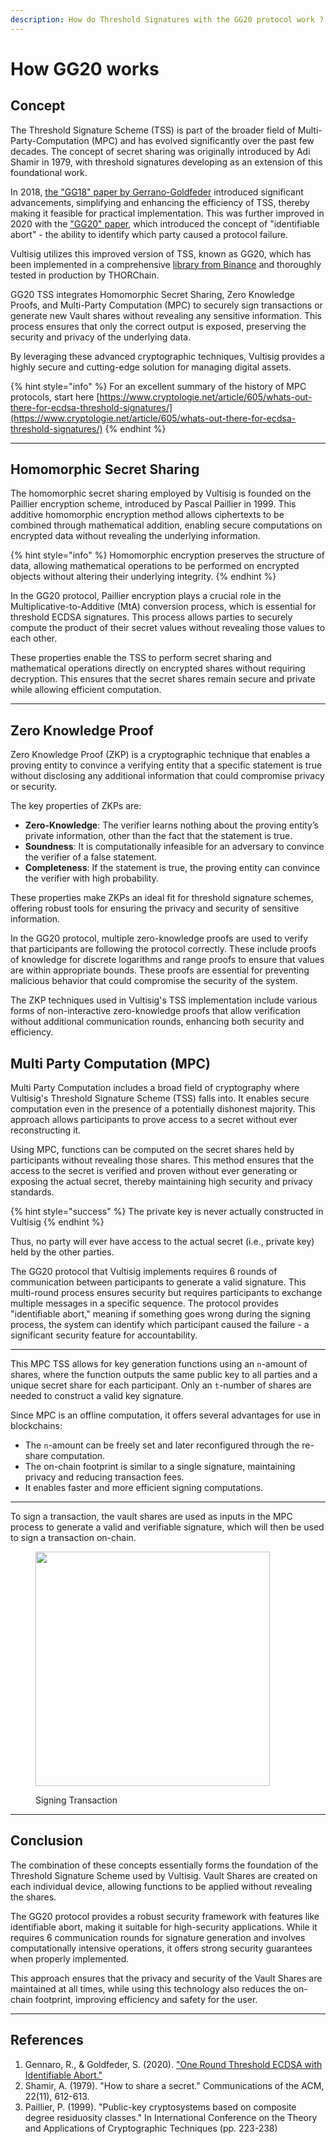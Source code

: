 ```yaml
---
description: How do Threshold Signatures with the GG20 protocol work ?
---
```


# How GG20 works

## Concept

The Threshold Signature Scheme (TSS) is part of the broader field of Multi-Party-Computation (MPC) and has evolved significantly over the past few decades. The concept of secret sharing was originally introduced by Adi Shamir in 1979, with threshold signatures developing as an extension of this foundational work.

In 2018, [the "GG18" paper by Gerrano-Goldfeder](https://eprint.iacr.org/2019/114.pdf) introduced significant advancements, simplifying and enhancing the efficiency of TSS, thereby making it feasible for practical implementation. This was further improved in 2020 with the ["GG20" paper](https://eprint.iacr.org/2020/540), which introduced the concept of "identifiable abort" - the ability to identify which party caused a protocol failure.

Vultisig utilizes this improved version of TSS, known as GG20, which has been implemented in a comprehensive [library from Binance](https://github.com/bnb-chain/tss-lib) and thoroughly tested in production by THORChain.

GG20 TSS integrates Homomorphic Secret Sharing, Zero Knowledge Proofs, and Multi-Party Computation (MPC) to securely sign transactions or generate new Vault shares without revealing any sensitive information. This process ensures that only the correct output is exposed, preserving the security and privacy of the underlying data.

By leveraging these advanced cryptographic techniques, Vultisig provides a highly secure and cutting-edge solution for managing digital assets.

{% hint style="info" %}
For an excellent summary of the history of MPC protocols, start here
[https://www.cryptologie.net/article/605/whats-out-there-for-ecdsa-threshold-signatures/](https://www.cryptologie.net/article/605/whats-out-there-for-ecdsa-threshold-signatures/)
{% endhint %}

***

## Homomorphic Secret Sharing

The homomorphic secret sharing employed by Vultisig is founded on the Paillier encryption scheme, introduced by Pascal Paillier in 1999. This additive homomorphic encryption method allows ciphertexts to be combined through mathematical addition, enabling secure computations on encrypted data without revealing the underlying information.

{% hint style="info" %}
Homomorphic encryption preserves the structure of data, allowing mathematical operations to be performed on encrypted objects without altering their underlying integrity.
{% endhint %}

In the GG20 protocol, Paillier encryption plays a crucial role in the Multiplicative-to-Additive (MtA) conversion process, which is essential for threshold ECDSA signatures. This process allows parties to securely compute the product of their secret values without revealing those values to each other.

These properties enable the TSS to perform secret sharing and mathematical operations directly on encrypted shares without requiring decryption. This ensures that the secret shares remain secure and private while allowing efficient computation.

***

## Zero Knowledge Proof

Zero Knowledge Proof (ZKP) is a cryptographic technique that enables a proving entity to convince a verifying entity that a specific statement is true without disclosing any additional information that could compromise privacy or security.

The key properties of ZKPs are:

* **Zero-Knowledge**: The verifier learns nothing about the proving entity’s private information, other than the fact that the statement is true.
* **Soundness**: It is computationally infeasible for an adversary to convince the verifier of a false statement.
* **Completeness**: If the statement is true, the proving entity can convince the verifier with high probability.

These properties make ZKPs an ideal fit for threshold signature schemes, offering robust tools for ensuring the privacy and security of sensitive information.

In the GG20 protocol, multiple zero-knowledge proofs are used to verify that participants are following the protocol correctly. These include proofs of knowledge for discrete logarithms and range proofs to ensure that values are within appropriate bounds. These proofs are essential for preventing malicious behavior that could compromise the security of the system.

The ZKP techniques used in Vultisig's TSS implementation include various forms of non-interactive zero-knowledge proofs that allow verification without additional communication rounds, enhancing both security and efficiency.

## Multi Party Computation (MPC)

Multi Party Computation includes a broad field of cryptography where Vultisig's Threshold Signature Scheme (TSS) falls into. It enables secure computation even in the presence of a potentially dishonest majority. This approach allows participants to prove access to a secret without ever reconstructing it.

Using MPC, functions can be computed on the secret shares held by participants without revealing those shares. This method ensures that the access to the secret is verified and proven without ever generating or exposing the actual secret, thereby maintaining high security and privacy standards.

{% hint style="success" %}
The private key is never actually constructed in Vultisig
{% endhint %}

Thus, no party will ever have access to the actual secret (i.e., private key) held by the other parties.

The GG20 protocol that Vultisig implements requires 6 rounds of communication between participants to generate a valid signature. This multi-round process ensures security but requires participants to exchange multiple messages in a specific sequence. The protocol provides "identifiable abort," meaning if something goes wrong during the signing process, the system can identify which participant caused the failure - a significant security feature for accountability.

***

This MPC TSS allows for key generation functions using an `n`-amount of shares, where the function outputs the same public key to all parties and a unique secret share for each participant. Only an `t`-number of shares are needed to construct a valid key signature.

Since MPC is an offline computation, it offers several advantages for use in blockchains:

* The `n`-amount can be freely set and later reconfigured through the re-share computation.
* The on-chain footprint is similar to a single signature, maintaining privacy and reducing transaction fees.
* It enables faster and more efficient signing computations.

***

To sign a transaction, the vault shares are used as inputs in the MPC process to generate a valid and verifiable signature, which will then be used to sign a transaction on-chain.

<figure><picture><source srcset="../../.gitbook/assets/Tx white.png" media="(prefers-color-scheme: dark)"><img src="../../.gitbook/assets/TX black.png" alt="" width="375"></picture><figcaption><p>Signing Transaction</p></figcaption></figure>

***

## Conclusion

The combination of these concepts essentially forms the foundation of the Threshold Signature Scheme used by Vultisig. Vault Shares are created on each individual device, allowing functions to be applied without revealing the shares.

The GG20 protocol provides a robust security framework with features like identifiable abort, making it suitable for high-security applications. While it requires 6 communication rounds for signature generation and involves computationally intensive operations, it offers strong security guarantees when properly implemented.

This approach ensures that the privacy and security of the Vault Shares are maintained at all times, while using this technology also reduces the on-chain footprint, improving efficiency and safety for the user.

***

## References

1. Gennaro, R., & Goldfeder, S. (2020). ["One Round Threshold ECDSA with Identifiable Abort."](https://eprint.iacr.org/2020/540)
2. Shamir, A. (1979). "How to share a secret." Communications of the ACM, 22(11), 612-613.
3. Paillier, P. (1999). "Public-key cryptosystems based on composite degree residuosity classes." In International Conference on the Theory and Applications of Cryptographic Techniques (pp. 223-238)
